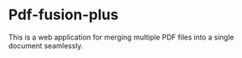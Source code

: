 # Pdf-fusion-plus
This is a web application for merging multiple PDF files into a single document seamlessly.
